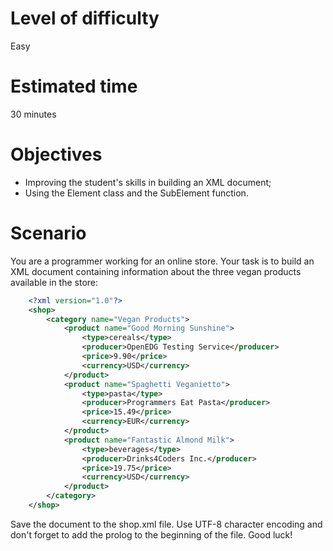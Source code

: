 # Level of difficulty
Easy

# Estimated time
30 minutes

# Objectives
- Improving the student's skills in building an XML document;
- Using the Element class and the SubElement function.

# Scenario

You are a programmer working for an online store. Your task is to build an XML document containing information about the three vegan products available in the store:

```xml
    <?xml version="1.0"?>
    <shop>
        <category name="Vegan Products">
            <product name="Good Morning Sunshine">
                <type>cereals</type>
                <producer>OpenEDG Testing Service</producer>
                <price>9.90</price>
                <currency>USD</currency>
            </product>
            <product name="Spaghetti Veganietto">
                <type>pasta</type>
                <producer>Programmers Eat Pasta</producer>
                <price>15.49</price>
                <currency>EUR</currency>
            </product>
            <product name="Fantastic Almond Milk">
                <type>beverages</type>
                <producer>Drinks4Coders Inc.</producer>
                <price>19.75</price>
                <currency>USD</currency>
            </product>
        </category>
    </shop>
```

Save the document to the shop.xml file. Use UTF-8 character encoding and don't forget to add the prolog to the beginning of the file. Good luck!